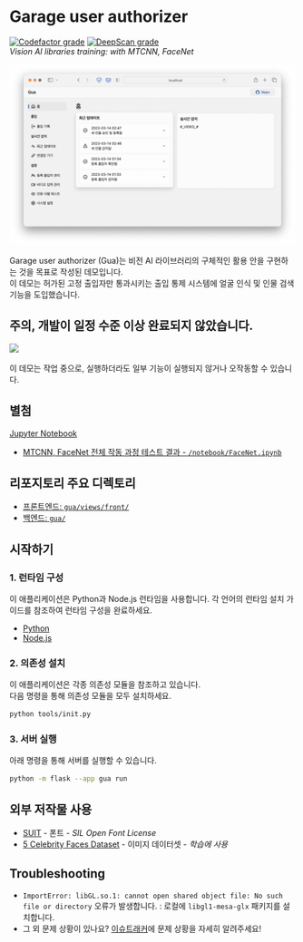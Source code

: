 # Garage user authorizer

[![Codefactor grade](https://www.codefactor.io/repository/github/shapelayer/garage-user-authorizer/badge)](https://www.codefactor.io/repository/github/shapelayer/garage-user-authorizer) [![DeepScan grade](https://deepscan.io/api/teams/20682/projects/24076/branches/738930/badge/grade.svg)](https://deepscan.io/dashboard#view=project&tid=20682&pid=24076&bid=738930)  
_Vision AI libraries training: with MTCNN, FaceNet_  

![demo](/.github/static/demo.png)  

Garage user authorizer (Gua)는 비전 AI 라이브러리의 구체적인 활용 안을 구현하는 것을 목표로 작성된 데모입니다.  
이 데모는 허가된 고정 출입자만 통과시키는 출입 통제 시스템에 얼굴 인식 및 인물 검색 기능을 도입했습니다.  

## 주의, 개발이 일정 수준 이상 완료되지 않았습니다.
[![](https://img.shields.io/badge/status-work%20in%20progress-red)](#)  

이 데모는 작업 중으로, 실행하더라도 일부 기능이 실행되지 않거나 오작동할 수 있습니다.  

## 별첨
[Jupyter Notebook](/notebook/)  
 * [MTCNN, FaceNet 전체 작동 과정 테스트 결과 - `/notebook/FaceNet.ipynb`](/notebook/FaceNet.ipynb)

## 리포지토리 주요 디렉토리
 * [프론트엔드: `gua/views/front/`](/gua/views/front/)
 * [백엔드: `gua/`](/gua/)

## 시작하기
### 1. 런타임 구성
이 애플리케이션은 Python과 Node.js 런타임을 사용합니다. 각 언어의 런타임 설치 가이드를 참조하여 런타임 구성을 완료하세요.

 * [Python](https://www.python.org/downloads/)
 * [Node.js](https://nodejs.org/ko/download/)

### 2. 의존성 설치

이 애플리케이션은 각종 의존성 모듈을 참조하고 있습니다.  
다음 명령을 통해 의존성 모듈을 모두 설치하세요.  

```sh
python tools/init.py
```

### 3. 서버 실행

아래 명령을 통해 서버를 실행할 수 있습니다.  

```sh
python -m flask --app gua run
```

## 외부 저작물 사용
 * [SUIT](https://sunn.us/suit/) - 폰트 - _SIL Open Font License_
 * [5 Celebrity Faces Dataset](https://www.kaggle.com/datasets/dansbecker/5-celebrity-faces-dataset) - 이미지 데이터셋 - _학습에 사용_

## Troubleshooting
* `ImportError: libGL.so.1: cannot open shared object file: No such file or directory` 오류가 발생합니다. : 로컬에 `libgl1-mesa-glx` 패키지를 설치합니다.
* 그 외 문제 상황이 있나요? [이슈트래커](https://github.com/ShapeLayer/garage-user-authorizer)에 문제 상황을 자세히 알려주세요!
